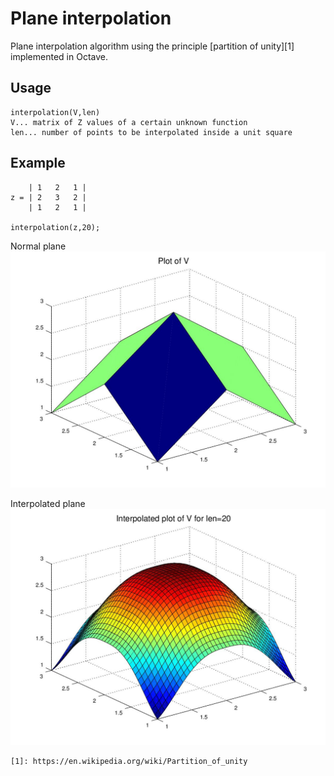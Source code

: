 # Plane interpolation
Plane interpolation algorithm using the principle [partition of unity][1] implemented in Octave. 
##  Usage
    interpolation(V,len)
    V... matrix of Z values of a certain unknown function
    len... number of points to be interpolated inside a unit square

## Example
        | 1   2   1 |
    z = | 2   3   2 |
        | 1   2   1 |

    interpolation(z,20);

Normal plane
![alt text](https://github.com/AndrejHafner/Plane-interpolation/blob/master/planes/interpolated.jpeg)

Interpolated plane
![alt text](https://github.com/AndrejHafner/Plane-interpolation/blob/master/planes/normal.jpeg)

    [1]: https://en.wikipedia.org/wiki/Partition_of_unity
